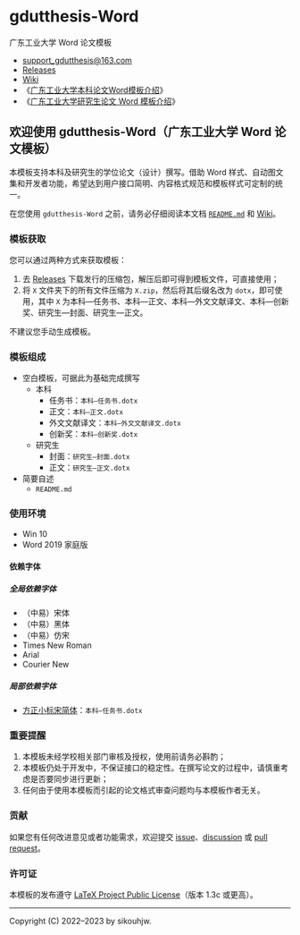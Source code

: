 # gdutthesis-Word
广东工业大学 Word 论文模板

- [support_gdutthesis@163.com](mailto:support_gdutthesis@163.com)
- [Releases](https://github.com/sikouhjw/gdutthesis-Word/releases/latest)
- [Wiki](https://github.com/sikouhjw/gdutthesis-Word/wiki)
- 《[广东工业大学本科论文Word模板介绍](https://www.bilibili.com/video/BV1HY411t7Rj)》
- 《[广东工业大学研究生论文 Word 模板介绍](https://www.bilibili.com/video/BV12u41197x7)》

## 欢迎使用 gdutthesis-Word（广东工业大学 Word 论文模板）

本模板支持本科及研究生的学位论文（设计）撰写。借助 Word 样式、自动图文集和开发者功能，希望达到用户接口简明、内容格式规范和模板样式可定制的统一。

在您使用 `gdutthesis-Word` 之前，请务必仔细阅读本文档 [`README.md`](https://github.com/sikouhjw/gdutthesis-Word/blob/main/README.md) 和 [Wiki](https://github.com/sikouhjw/gdutthesis-Word/wiki)。

### 模板获取

您可以通过两种方式来获取模板：
1. 去 [Releases](https://github.com/sikouhjw/gdutthesis-Word/releases/latest) 下载发行的压缩包，解压后即可得到模板文件，可直接使用；
2. 将 `X` 文件夹下的所有文件压缩为 `X.zip`，然后将其后缀名改为 `dotx`，即可使用，其中 `X` 为本科—任务书、本科—正文、本科—外文文献译文、本科—创新奖、研究生—封面、研究生—正文。

不建议您手动生成模板。

### 模板组成

- 空白模板，可据此为基础完成撰写
  - 本科
    - 任务书：`本科—任务书.dotx`
    - 正文：`本科—正文.dotx`
    - 外文文献译文：`本科—外文文献译文.dotx`
    - 创新奖：`本科—创新奖.dotx`
  - 研究生
    - 封面：`研究生—封面.dotx`
    - 正文：`研究生—正文.dotx`
- 简要自述
  - `README.md`

### 使用环境
- Win 10
- Word 2019 家庭版

#### 依赖字体
##### 全局依赖字体
- （中易）宋体
- （中易）黑体
- （中易）仿宋
- Times New Roman
- Arial
- Courier New
##### 局部依赖字体
- [方正小标宋简体](https://www.foundertype.com/index.php/FontInfo/index/id/164)：`本科—任务书.dotx`


### 重要提醒

1. 本模板未经学校相关部门审核及授权，使用前请务必斟酌；
1. 本模板仍处于开发中，不保证接口的稳定性。在撰写论文的过程中，请慎重考虑是否要同步进行更新；
1. 任何由于使⽤本模板⽽引起的论⽂格式审查问题均与本模板作者⽆关。

### 贡献

如果您有任何改进意见或者功能需求，欢迎提交 [issue](https://github.com/sikouhjw/gdutthesis-Word/issues)、[discussion](https://github.com/sikouhjw/gdutthesis-Word/discussions) 或 [pull request](https://github.com/sikouhjw/gdutthesis-Word/pulls)。

### 许可证

本模板的发布遵守 [LaTeX Project Public License](http://www.latex-project.org/lppl.txt)（版本 1.3c 或更高）。

-----

Copyright (C) 2022&ndash;2023 by sikouhjw.